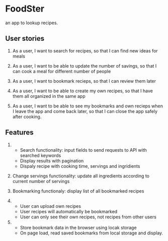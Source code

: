 # FoodSter

an app to lookup recipes.

## User stories

1. As a user, I want to search for recipes, so that I can find new ideas for meals

2. As a user, I want to be able to update the number of savings, so that I can cook a meal for different number of people

3. As a user, I want to bookmark recieps, so that I can review them later

4. As a user, I want to be able to create my own recipes, so that I have them all organized in the same app

5. As a user, I want to be able to see my bookmarks and own recieps when I leave the app and come back later, so that I can close the app safely after cooking.

## Features

1. - Search functionality: input fields to send requests to API with searched keywords
   - Display results with pagination
   - Dispaly recipe with cooking time, servings and ingridients

2. Change servings functionality: update all ingredients according to current number of servings

3. Bookmarking functionaly: display list of all bookmarked recipes

4. - User can upload own recipes
   - User recipes will automatically be bookmarked
   - User can only see their own recipes, not recipes from other users

5. - Store bookmark data in the browser using locak storage
   - On page load, read saved bookmarks from local storage and display.
